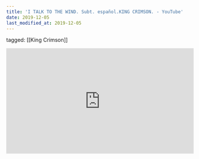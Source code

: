 ```yaml
---
title: 'I TALK TO THE WIND. Subt. español.KING CRIMSON. - YouTube'
date: 2019-12-05
last_modified_at: 2019-12-05
---
```

tagged: [[King Crimson]]
<iframe allow="accelerometer; autoplay; clipboard-write; encrypted-media; gyroscope; picture-in-picture" allowfullscreen="" frameborder="0" height="281" id="youtube_iframe" src="https://www.youtube.com/embed/B1HlzfF0w78?feature=oembed&amp;enablejsapi=1&amp;origin=https://safe.txmblr.com&amp;wmode=opaque" width="500"></iframe>